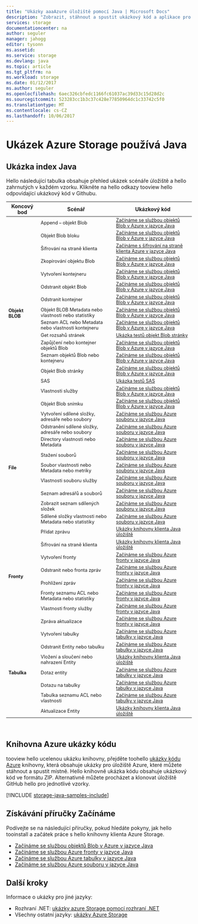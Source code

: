 ```yaml
---
title: "Ukázky aaaAzure úložiště pomocí Java | Microsoft Docs"
description: "Zobrazit, stáhnout a spustit ukázkový kód a aplikace pro Azure Storage. Umožňuje zjistit Začínáme ukázky pro objekty BLOB, fronty, tabulky a soubory, pomocí knihovny klienta úložiště hello Java."
services: storage
documentationcenter: na
author: seguler
manager: jahogg
editor: tysonn
ms.assetid: 
ms.service: storage
ms.devlang: java
ms.topic: article
ms.tgt_pltfrm: na
ms.workload: storage
ms.date: 01/12/2017
ms.author: seguler
ms.openlocfilehash: 6aec326cbfedc1166fc61037ac39d33c15d28d2c
ms.sourcegitcommit: 523283cc1b3c37c428e77850964dc1c33742c5f0
ms.translationtype: MT
ms.contentlocale: cs-CZ
ms.lasthandoff: 10/06/2017
---
```

# <a name="azure-storage-samples-using-java"></a>Ukázek Azure Storage používá Java

## <a name="java-sample-index"></a>Ukázka index Java

Hello následující tabulka obsahuje přehled ukázek scénáře úložiště a hello zahrnutých v každém vzorku. Klikněte na hello odkazy tooview hello odpovídající ukázkový kód v Githubu.

<table style="font-size:90%"><thead><tr><th style="font-size:110%">Koncový bod</th><th style="font-size:110%">Scénář</th><th style="font-size:110%">Ukázkový kód</th></tr></thead><tbody> 
<tr> 
<td rowspan="16"><b>Objekt BLOB</b></td>
<td>Append – objekt Blob</td> 
<td><a href="https://github.com/Azure-Samples/storage-blob-java-getting-started/blob/master/src/BlobBasics.java">Začínáme se službou objektů Blob v Azure v jazyce Java</a></td> 
</tr> 
<tr> 
<td>Objekt Blob bloku</td>
<td><a href="https://github.com/Azure-Samples/storage-blob-java-getting-started/blob/master/src/BlobBasics.java">Začínáme se službou objektů Blob v Azure v jazyce Java</a></td>
</tr> 
<tr> 
<td>Šifrování na straně klienta</td>
<td><a href="https://github.com/Azure-Samples/storage-java-client-side-encryption">Začínáme s šifrování na straně klienta Azure v jazyce Java</a></td>
</tr> 
<tr> 
<td>Zkopírování objektu Blob</td>
<td><a href="https://github.com/Azure-Samples/storage-blob-java-getting-started/blob/master/src/BlobBasics.java">Začínáme se službou objektů Blob v Azure v jazyce Java</a></td>
</tr> 
<tr> 
<td>Vytvoření kontejneru</td>
<td><a href="https://github.com/Azure-Samples/storage-blob-java-getting-started/blob/master/src/BlobBasics.java">Začínáme se službou objektů Blob v Azure v jazyce Java</a></td>
</tr> 
<tr> 
<td>Odstranit objekt Blob</td>
<td><a href="https://github.com/Azure-Samples/storage-blob-java-getting-started/blob/master/src/BlobBasics.java">Začínáme se službou objektů Blob v Azure v jazyce Java</a></td>
</tr> 
<tr> 
<td>Odstranit kontejner</td>
<td><a href="https://github.com/Azure-Samples/storage-blob-java-getting-started/blob/master/src/BlobBasics.java">Začínáme se službou objektů Blob v Azure v jazyce Java</a></td>
</tr> 
<tr> 
<td>Objekt BLOB Metadata nebo vlastnosti nebo statistiky</td>
<td><a href="https://github.com/Azure-Samples/storage-blob-java-getting-started/blob/master/src/BlobAdvanced.java">Začínáme se službou objektů Blob v Azure v jazyce Java</a></td>
</tr> 
<tr> 
<td>Seznam ACL nebo Metadata nebo vlastnosti kontejneru</td>
<td><a href="https://github.com/Azure-Samples/storage-blob-java-getting-started/blob/master/src/BlobAdvanced.java">Začínáme se službou objektů Blob v Azure v jazyce Java</a></td>
</tr> 
<tr> 
<td>Get rozsahů stránek</td>
<td><a href="https://github.com/Azure/azure-storage-java/blob/master/microsoft-azure-storage-test/src/com/microsoft/azure/storage/blob/CloudPageBlobTests.java">Ukázka testů objekt Blob stránky</a></td>
</tr> 
<tr> 
<td>Zapůjčení nebo kontejner objektů Blob</td>
<td><a href="https://github.com/Azure-Samples/storage-blob-java-getting-started/blob/master/src/BlobBasics.java">Začínáme se službou objektů Blob v Azure v jazyce Java</a></td>
</tr> 
<tr> 
<td>Seznam objektů Blob nebo kontejneru</td>
<td><a href="https://github.com/Azure-Samples/storage-blob-java-getting-started/blob/master/src/BlobBasics.java">Začínáme se službou objektů Blob v Azure v jazyce Java</a></td>
</tr> 
<tr> 
<td>Objekt Blob stránky</td>
<td><a href="https://github.com/Azure-Samples/storage-blob-java-getting-started/blob/master/src/BlobBasics.java">Začínáme se službou objektů Blob v Azure v jazyce Java</a></td>
</tr>
<tr> 
<td>SAS</td>
<td><a href="https://github.com/Azure/azure-storage-java/blob/master/microsoft-azure-storage-test/src/com/microsoft/azure/storage/blob/SasTests.java">Ukázka testů SAS</a></td>
</tr>   
<tr> 
<td>Vlastnosti služby</td>
<td><a href="https://github.com/Azure-Samples/storage-blob-java-getting-started/blob/master/src/BlobAdvanced.java">Začínáme se službou objektů Blob v Azure v jazyce Java</a></td>
</tr>           
<tr> 
<td>Objekt Blob snímku</td>
<td><a href="https://github.com/Azure-Samples/storage-blob-java-getting-started/blob/master/src/BlobBasics.java">Začínáme se službou objektů Blob v Azure v jazyce Java</a></td>
</tr> 
<tr> 
<td rowspan="9"><b>File</b></td>
<td>Vytvoření sdílené složky, adresáře nebo soubory</td> 
<td><a href="https://github.com/Azure-Samples/storage-file-java-getting-started/blob/master/src/FileBasics.java">Začínáme se službou Azure souboru v jazyce Java</a></td> 
</tr>
<tr> 
<td>Odstranění sdílené složky, adresáře nebo soubory</td> 
<td><a href="https://github.com/Azure-Samples/storage-file-java-getting-started/blob/master/src/FileBasics.java">Začínáme se službou Azure souboru v jazyce Java</a></td> 
</tr> 
<tr> 
<td>Directory vlastnosti nebo Metadata</td> 
<td><a href="https://github.com/Azure-Samples/storage-file-java-getting-started/blob/master/src/FileAdvanced.java">Začínáme se službou Azure souboru v jazyce Java</a></td> 
</tr> 
<tr> 
<td>Stažení souborů</td> 
<td><a href="https://github.com/Azure-Samples/storage-file-java-getting-started/blob/master/src/FileBasics.java">Začínáme se službou Azure souboru v jazyce Java</a></td> 
</tr> 
<tr> 
<td>Soubor vlastnosti nebo Metadata nebo metriky</td> 
<td><a href="https://github.com/Azure-Samples/storage-file-java-getting-started/blob/master/src/FileAdvanced.java">Začínáme se službou Azure souboru v jazyce Java</a></td> 
</tr> 
<tr> 
<td>Vlastnosti souboru služby</td> 
<td><a href="https://github.com/Azure-Samples/storage-file-java-getting-started/blob/master/src/FileAdvanced.java">Začínáme se službou Azure souboru v jazyce Java</a></td> 
</tr> 
<tr> 
<td>Seznam adresářů a souborů</td> 
<td><a href="https://github.com/Azure-Samples/storage-file-java-getting-started/blob/master/src/FileBasics.java">Začínáme se službou Azure souboru v jazyce Java</a></td> 
</tr>
<tr> 
<td>Zobrazit seznam sdílených složek</td> 
<td><a href="https://github.com/Azure-Samples/storage-file-java-getting-started/blob/master/src/FileBasics.java">Začínáme se službou Azure souboru v jazyce Java</a></td> 
</tr>
<tr> 
<td>Sdílené složky vlastnosti nebo Metadata nebo statistiky</td> 
<td><a href="https://github.com/Azure-Samples/storage-file-java-getting-started/blob/master/src/FileAdvanced.java">Začínáme se službou Azure souboru v jazyce Java</a></td> 
</tr>
<tr> 
<td rowspan="8"><b>Fronty</b></td>
<td>Přidat zprávu</td> 
<td><a href="https://github.com/Azure/azure-storage-java/blob/master/microsoft-azure-storage-samples/src/com/microsoft/azure/storage/queue/gettingstarted/QueueBasics.java">Ukázky knihovny klienta Java úložiště</a></td> 
</tr> 
<tr> 
<td>Šifrování na straně klienta</td> 
<td><a href="https://github.com/Azure/azure-storage-java/blob/master/microsoft-azure-storage-samples/src/com/microsoft/azure/storage/encryption/queue/gettingstarted/QueueGettingStarted.java">Ukázky knihovny klienta Java úložiště</a></td> 
</tr> 
<tr> 
<td>Vytvoření fronty</td> 
<td><a href="https://github.com/Azure-Samples/storage-queue-java-getting-started/blob/master/src/QueueBasics.java">Začínáme se službou Azure fronty v jazyce Java</a></td> 
</tr> 
<tr> 
<td>Odstranit nebo fronta zpráv</td> 
<td><a href="https://github.com/Azure-Samples/storage-queue-java-getting-started/blob/master/src/QueueBasics.java">Začínáme se službou Azure fronty v jazyce Java</a></td> 
</tr> 
<tr> 
<td>Prohlížení zpráv</td> 
<td><a href="https://github.com/Azure-Samples/storage-queue-java-getting-started/blob/master/src/QueueBasics.java">Začínáme se službou Azure fronty v jazyce Java</a></td> 
</tr> 
<tr> 
<td>Fronty seznamu ACL nebo Metadata nebo statistiky</td> 
<td><a href="https://github.com/Azure-Samples/storage-queue-java-getting-started/blob/master/src/QueueAdvanced.java">Začínáme se službou Azure fronty v jazyce Java</a></td> 
</tr> 
<tr> 
<td>Vlastnosti fronty služby</td> 
<td><a href="https://github.com/Azure-Samples/storage-queue-java-getting-started/blob/master/src/QueueAdvanced.java">Začínáme se službou Azure fronty v jazyce Java</a></td> 
</tr> 
<tr> 
<td>Zpráva aktualizace</td> 
<td><a href="https://github.com/Azure-Samples/storage-queue-java-getting-started/blob/master/src/QueueBasics.java">Začínáme se službou Azure fronty v jazyce Java</a></td> 
</tr> 
<tr> 
<td rowspan="7"><b>Tabulka</b></td>
<td>Vytvoření tabulky</td> 
<td><a href="https://github.com/Azure-Samples/storage-table-java-getting-started/blob/master/src/TableBasics.java">Začínáme se službou Azure tabulky v jazyce Java</a></td> 
</tr> 
<tr> 
<td>Odstranit Entity nebo tabulku</td> 
<td><a href="https://github.com/Azure-Samples/storage-table-java-getting-started/blob/master/src/TableBasics.java">Začínáme se službou Azure tabulky v jazyce Java</a></td> 
</tr> 
<tr> 
<td>Vložení a sloučení nebo nahrazení Entity</td> 
<td><a href="https://github.com/Azure/azure-storage-java/blob/master/microsoft-azure-storage-samples/src/com/microsoft/azure/storage/table/gettingtstarted/TableBasics.java">Ukázky knihovny klienta Java úložiště</a></td> 
</tr> 
<tr> 
<td>Dotaz entity</td> 
<td><a href="https://github.com/Azure-Samples/storage-table-java-getting-started/blob/master/src/TableBasics.java">Začínáme se službou Azure tabulky v jazyce Java</a></td> 
</tr> 
<tr> 
<td>Dotazu na tabulky</td> 
<td><a href="https://github.com/Azure-Samples/storage-table-java-getting-started/blob/master/src/TableBasics.java">Začínáme se službou Azure tabulky v jazyce Java</a></td> 
</tr> 
<tr> 
<td>Tabulka seznamu ACL nebo vlastnosti</td> 
<td><a href="https://github.com/Azure-Samples/storage-table-java-getting-started/blob/master/src/TableAdvanced.java">Začínáme se službou Azure tabulky v jazyce Java</a></td> 
</tr> 
<tr> 
<td>Aktualizace Entity</td> 
<td><a href="https://github.com/Azure/azure-storage-java/blob/master/microsoft-azure-storage-samples/src/com/microsoft/azure/storage/table/gettingtstarted/TableBasics.java">Ukázky knihovny klienta Java úložiště</a></td> 
</tr> 
</tbody> 
</table>
<br/>

## <a name="azure-code-samples-library"></a>Knihovna Azure ukázky kódu

tooview hello ucelenou ukázku knihovny, přejděte toohello [ukázky kódu Azure](https://azure.microsoft.com/resources/samples/?service=storage) knihovny, která obsahuje ukázky pro úložiště Azure, které můžete stáhnout a spustit místně. Hello knihovně ukázka kódu obsahuje ukázkový kód ve formátu ZIP. Alternativně můžete procházet a klonovat úložiště GitHub hello pro jednotlivé vzorky.

[!INCLUDE [storage-java-samples-include](../../../includes/storage-java-samples-include.md)]

## <a name="getting-started-guides"></a>Získávání příručky Začínáme

Podívejte se na následující příručky, pokud hledáte pokyny, jak hello tooinstall a začátek práce s hello knihovny klienta Azure Storage.

* [Začínáme se službou objektů Blob v Azure v jazyce Java](../blobs/storage-java-how-to-use-blob-storage.md)
* [Začínáme se službou Azure fronty v jazyce Java](../storage-java-how-to-use-queue-storage.md)
* [Začínáme se službou Azure tabulky v jazyce Java](../../cosmos-db/table-storage-how-to-use-java.md)
* [Začínáme se službou Azure souboru v jazyce Java](../storage-java-how-to-use-file-storage.md)

## <a name="next-steps"></a>Další kroky

Informace o ukázky pro jiné jazyky:

* Rozhraní .NET: [ukázky azure Storage pomocí rozhraní .NET](../storage-samples-dotnet.md)
* Všechny ostatní jazyky: [ukázky Azure Storage](../storage-samples.md)
